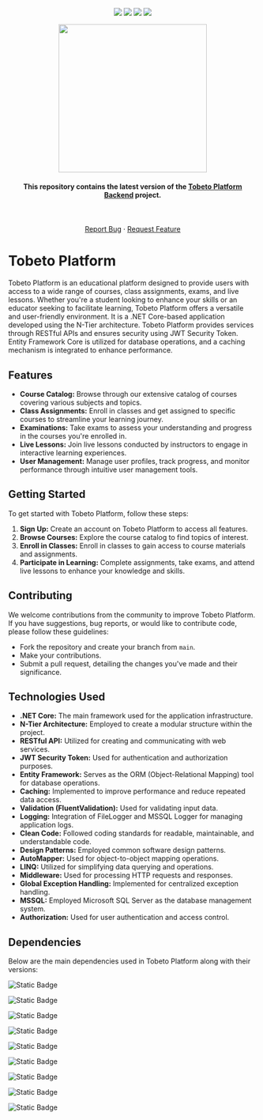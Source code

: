 <p align="center" dir="auto">
<a href="https://github.com/okanyilmazz/TobetoPlatform-Continue/graphs/contributors"><img src="https://camo.githubusercontent.com/01001d20d4cf399c23a92bbf1afc9c96a767f064e2602c59d864bca4f1529a2e/68747470733a2f2f696d672e736869656c64732e696f2f6769746875622f636f6e7472696275746f72732f61686d65742d636574696e6b6179612f72656e74616361722d70726f6a6563742d6261636b656e642d646f746e65742e7376673f7374796c653d666f722d7468652d6261646765" data-canonical-src="https://img.shields.io/github/contributors/okanyilmazz/TobetoPlatform-Continue.svg?style=for-the-badge" style="max-width: 100%;"></a>
 <a href="https://github.com/okanyilmazz/TobetoPlatform-Continue/network/members"><img src="https://camo.githubusercontent.com/a1402fce04f7cc43af20ca0d11a7c741cc528856c91686e8db4086d79b072ddd/68747470733a2f2f696d672e736869656c64732e696f2f6769746875622f666f726b732f61686d65742d636574696e6b6179612f72656e74616361722d70726f6a6563742d6261636b656e642d646f746e65742e7376673f7374796c653d666f722d7468652d6261646765" data-canonical-src="https://img.shields.io/github/forks/okanyilmazz/TobetoPlatform-Continue.svg?style=for-the-badge" style="max-width: 100%;"></a>
<a href="https://github.com/okanyilmazz/TobetoPlatform-Continue/stargazers"><img src="https://img.shields.io/github/stars/okanyilmazz/TobetoPlatform-Continue?style=for-the-badge" data-canonical-src="https://img.shields.io/github/stars/okanyilmazz/TobetoPlatform-Continue?style=for-the-badge" style="max-width: 100%;"></a>
<a href="https://github.com/okanyilmazz/TobetoPlatform-Continue/issues"><img src="https://camo.githubusercontent.com/087ab3915b0027119576a0764cdf3de1ef1d010e847bb02f230180bba44c1ccb/68747470733a2f2f696d672e736869656c64732e696f2f6769746875622f6973737565732f61686d65742d636574696e6b6179612f72656e74616361722d70726f6a6563742d6261636b656e642d646f746e65742e7376673f7374796c653d666f722d7468652d6261646765" data-canonical-src="https://img.shields.io/github/issues/okanyilmazz/TobetoPlatform-Continue.svg?style=for-the-badge" style="max-width: 100%;"></a>
</p>
<p align="center" dir="auto">
  <img src="https://www.scnsoft.com/education-industry/elearning-portal/elearning-portals-cover-picture.svg" width="300px" height="300px" />
</p>

#### <p align="center">This repository contains the latest version of the [Tobeto Platform Backend](https://github.com/okanyilmazz/TobetoPlatform) project.</p>
<p> 
  <p align="center" dir="auto">
    <br>
    <br>
    <a href="https://github.com/okanyilmazz/TobetoPlatform-Continue/issues">Report Bug</a>
    ·
    <a href="https://github.com/okanyilmazz/TobetoPlatform-Continue/issues">Request Feature</a>
  </p>
</p>

# Tobeto Platform

  Tobeto Platform is an educational platform designed to provide users with access to a wide range of courses, class assignments, exams, and live lessons. Whether you're a student looking to enhance your skills or an educator seeking to facilitate learning, Tobeto Platform offers a versatile and user-friendly environment. It is a .NET Core-based application developed using the N-Tier architecture. Tobeto Platform provides services through RESTful APIs and ensures security using JWT Security Token. Entity Framework Core is utilized for database operations, and a caching mechanism is integrated to enhance performance.

## Features

- **Course Catalog:** Browse through our extensive catalog of courses covering various subjects and topics.
- **Class Assignments:** Enroll in classes and get assigned to specific courses to streamline your learning journey.
- **Examinations:** Take exams to assess your understanding and progress in the courses you're enrolled in.
- **Live Lessons:** Join live lessons conducted by instructors to engage in interactive learning experiences.
- **User Management:** Manage user profiles, track progress, and monitor performance through intuitive user management tools.

## Getting Started

To get started with Tobeto Platform, follow these steps:

1. **Sign Up:** Create an account on Tobeto Platform to access all features.
2. **Browse Courses:** Explore the course catalog to find topics of interest.
3. **Enroll in Classes:** Enroll in classes to gain access to course materials and assignments.
4. **Participate in Learning:** Complete assignments, take exams, and attend live lessons to enhance your knowledge and skills.

## Contributing

We welcome contributions from the community to improve Tobeto Platform. If you have suggestions, bug reports, or would like to contribute code, please follow these guidelines:

- Fork the repository and create your branch from `main`.
- Make your contributions.
- Submit a pull request, detailing the changes you've made and their significance.

## Technologies Used
- **.NET Core:** The main framework used for the application infrastructure.
- **N-Tier Architecture:** Employed to create a modular structure within the project.
- **RESTful API:** Utilized for creating and communicating with web services.
- **JWT Security Token:** Used for authentication and authorization purposes.
- **Entity Framework:** Serves as the ORM (Object-Relational Mapping) tool for database operations.
- **Caching:** Implemented to improve performance and reduce repeated data access.
- **Validation (FluentValidation):** Used for validating input data.
- **Logging:** Integration of FileLogger and MSSQL Logger for managing application logs.
- **Clean Code:** Followed coding standards for readable, maintainable, and understandable code.
- **Design Patterns:** Employed common software design patterns.
- **AutoMapper:** Used for object-to-object mapping operations.
- **LINQ:** Utilized for simplifying data querying and operations.
- **Middleware:** Used for processing HTTP requests and responses.
- **Global Exception Handling:** Implemented for centralized exception handling.
- **MSSQL:** Employed Microsoft SQL Server as the database management system.
- **Authorization:** Used for user authentication and access control.


## Dependencies

Below are the main dependencies used in Tobeto Platform along with their versions:

![Static Badge](https://img.shields.io/badge/v7.0.14-EntityFrameworkSqlServer?style=for-the-badge&label=EntityFrameworkSqlServer&color=F0B354)

![Static Badge](https://img.shields.io/badge/v7.0.14-JwtBearer?style=for-the-badge&label=Authentication.JwtBearer&color=F0B354)

![Static Badge](https://img.shields.io/badge/v7.0.14-EntityFrameworkCore?style=for-the-badge&label=EntityFrameworkCore&color=F0B354)

![Static Badge](https://img.shields.io/badge/v12.0.1-DependencyInjection?style=for-the-badge&label=DependencyInjection&color=F0B354)

![Static Badge](https://img.shields.io/badge/v11.9.0-FluentValidation?style=for-the-badge&label=FluentValidation&color=F0B354)

![Static Badge](https://img.shields.io/badge/v13.0.3-Newtonsoft?style=for-the-badge&label=Newtonsoft.Json&color=F0B354)

![Static Badge](https://img.shields.io/badge/v12.0.1-AutoMapper?style=for-the-badge&label=AutoMapper&color=F0B354)

![Static Badge](https://img.shields.io/badge/v11.0.3-AspNetCore?style=for-the-badge&label=AspNetCore&color=F0B354)

![Static Badge](https://img.shields.io/badge/v3.1.1-Serilog?style=for-the-badge&label=Serilog&color=F0B354)
